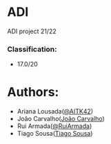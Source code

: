 # ADI
ADI project 21/22

### Classification:
* 17.0/20

# Authors:
* Ariana Lousada([@AITK42](https://github.com/AITK42))
* João Carvalho([João Carvalho](https://github.com/joaoca93166))
* Rui Armada([@RuiArmada](https://github.com/RuiArmada))
* Tiago Sousa([Tiago Sousa](https://github.com/Existency))

